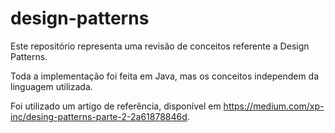 # design-patterns

Este repositório representa uma revisão de conceitos referente a Design Patterns.

Toda a implementação foi feita em Java, mas os conceitos independem da linguagem utilizada.

Foi utilizado um artigo de referência, disponível em https://medium.com/xp-inc/desing-patterns-parte-2-2a61878846d.
